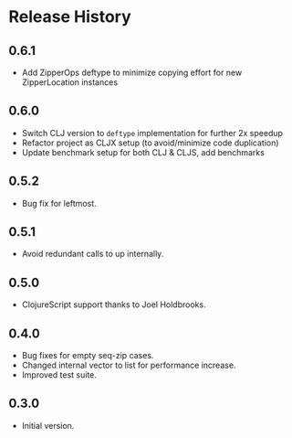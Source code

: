 # Release History

## 0.6.1

* Add ZipperOps deftype to minimize copying effort for new ZipperLocation instances

## 0.6.0

* Switch CLJ version to `deftype` implementation for further 2x speedup
* Refactor project as CLJX setup (to avoid/minimize code duplication)
* Update benchmark setup for both CLJ & CLJS, add benchmarks

## 0.5.2

* Bug fix for leftmost.

## 0.5.1

* Avoid redundant calls to up internally.

## 0.5.0

* ClojureScript support thanks to Joel Holdbrooks.

## 0.4.0

* Bug fixes for empty seq-zip cases.
* Changed internal vector to list for performance increase.
* Improved test suite.

## 0.3.0

* Initial version.
